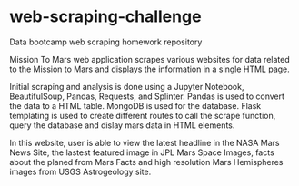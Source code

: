 # web-scraping-challenge
Data bootcamp web scraping homework repository

Mission To Mars web application scrapes various websites for data related to the Mission to Mars and displays the information in a single HTML page.

Initial scraping and analysis is done using a Jupyter Notebook, BeautifulSoup, Pandas, Requests, and Splinter.
Pandas is used to convert the data to a HTML table. MongoDB is used for the database.  Flask templating is used to create different routes to call the scrape function, query the database and dislay mars data in HTML elements.

In this website, user is able to view the latest headline in the NASA Mars News Site, the lastest featured image in JPL Mars Space Images, facts about the planed from Mars Facts and high resolution Mars Hemispheres images from USGS Astrogeology site.

